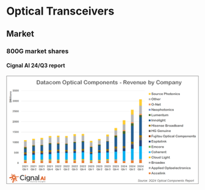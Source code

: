 # Optical Transceivers


## Market 

### 800G market shares

#### Cignal AI 24/Q3 report
![Cignal AI](https://raw.githubusercontent.com/achoenix/optical_io/refs/heads/main/docs/img/3Q24-OPTCO-Revenue-by-Company-1.webp "Cignal AI")
